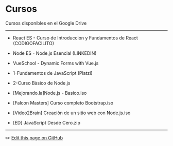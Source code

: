 # Cursos
Cursos disponibles en el Google Drive

---


+ React ES - Curso de Introduccion y Fundamentos de React (CODIGOFACILITO)

+ Node ES - Node.js Esencial (LINKEDIN)

+ VueSchool - Dynamic Forms with Vue.js

+ 1-Fundamentos de JavaScript (Platzi)

+ 2-Curso Bàsico de Node.js

+ [Mejorando.la]Node.js - Basico.iso

+ [Falcon Masters] Curso completo Bootstrap.iso

+ [Video2Brain] Creaciòn de un sitio web con Node.js.iso

+ [ED] JavaScript Desde Cero.zip


---
:pencil2: [Edit this page on GitHub](https://github.com/jasp402/BibliotecaJS/edit/master/docs/recursos/cursos.md)
